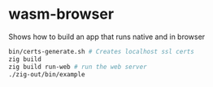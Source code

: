 # wasm-browser

Shows how to build an app that runs native and in browser

```sh
bin/certs-generate.sh # Creates localhost ssl certs
zig build
zig build run-web # run the web server
./zig-out/bin/example
```
